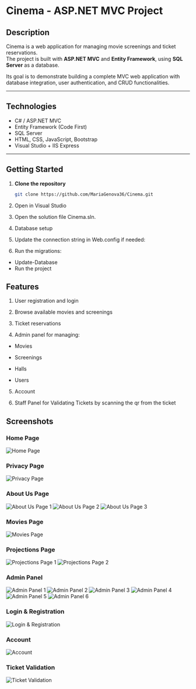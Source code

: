 # Cinema - ASP.NET MVC Project

## Description
Cinema is a web application for managing movie screenings and ticket reservations.  
The project is built with **ASP.NET MVC** and **Entity Framework**, using **SQL Server** as a database.  

Its goal is to demonstrate building a complete MVC web application with database integration, user authentication, and CRUD functionalities.

---

## Technologies
- C# / ASP.NET MVC
- Entity Framework (Code First)
- SQL Server
- HTML, CSS, JavaScript, Bootstrap
- Visual Studio + IIS Express

---

## Getting Started

1. **Clone the repository**
   ```bash
   git clone https://github.com/MariaGenova36/Cinema.git
   
2. Open in Visual Studio

3. Open the solution file Cinema.sln.

4. Database setup

5. Update the connection string in Web.config if needed:

<connectionStrings>
  <add name="DefaultConnection" 
       connectionString="Data Source=.\SQLEXPRESS;Initial Catalog=CinemaDB;Integrated Security=True" 
       providerName="System.Data.SqlClient" />
</connectionStrings>
    
6. Run the migrations:

- Update-Database
- Run the project

## Features
1. User registration and login

2. Browse available movies and screenings

3. Ticket reservations

4. Admin panel for managing:

- Movies

- Screenings

- Halls

- Users

5. Account

6. Staff Panel for Validating Tickets by scanning the qr from the ticket
   
## Screenshots

### Home Page
![Home Page](screenshots/Screenshot_2025-09-29_081834.png)

### Privacy Page
![Privacy Page](screenshots/Screenshot_2025-09-29_081922.png)

### About Us Page
![About Us Page 1](screenshots/Screenshot_2025-09-29_081946.png)
![About Us Page 2](screenshots/Screenshot_2025-09-29_081959.png)
![About Us Page 3](screenshots/Screenshot_2025-09-29_082015.png)

### Movies Page
![Movies Page](screenshots/Screenshot_2025-09-29_082041.png)

### Projections Page
![Projections Page 1](screenshots/Screenshot_2025-09-29_082058.png)
![Projections Page 2](screenshots/Screenshot_2025-09-29_082122.png)

### Admin Panel

![Admin Panel 1](screenshots/Screenshot_2025-09-29_082146.png)
![Admin Panel 2](screenshots/Screenshot_2025-09-29_082212.png)
![Admin Panel 3](screenshots/Screenshot_2025-09-29_082224.png)
![Admin Panel 4](screenshots/Screenshot_2025-09-29_082247.png)
![Admin Panel 5](screenshots/Screenshot_2025-09-29_082310.png)
![Admin Panel 6](screenshots/Screenshot_2025-09-29_082355.png)

### Login & Registration

![Login & Registration](screenshots/Screenshot_2025-09-29_082422.png)

### Account

![Account](screenshots/Screenshot_2025-09-29_082452.png)

### Ticket Validation

![Ticket Validation](screenshots/Screenshot_2025-09-29_082530.png)
